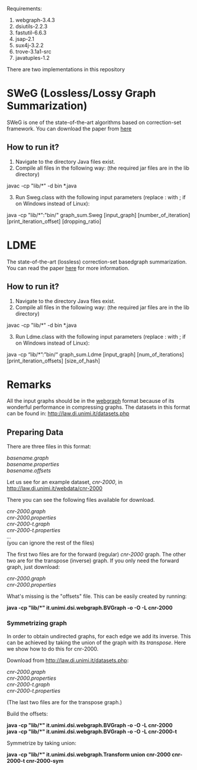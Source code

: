 Requirements:
1. webgraph-3.4.3
2. dsiutils-2.2.3
3. fastutil-6.6.3
4. jsap-2.1
5. sux4j-3.2.2
6. trove-3.1a1-src
7. javatuples-1.2


There are two implementations in this repository


# SWeG (Lossless/Lossy Graph Summarization)

SWeG is one of the state-of-the-art algorithms based on correction-set framework. You can download the paper from [here](https://dl.acm.org/doi/10.1145/3308558.3313402)
## How to run it? 
1. Navigate to the directory Java files exist.
2. Compile all files in the following way: (the required jar files are in the lib directory)

javac -cp "lib/*" -d bin *.java

3. Run Sweg.class with the following input parameters (replace : with ; if on Windows instead of Linux):

java -cp "lib/*":"bin/" graph_sum.Sweg [input_graph] [number_of_iteration] [print_iteration_offset] [dropping_ratio]





# LDME

The state-of-the-art (lossless) correction-set basedgraph summarization. You can read the paper [here](https://dl.acm.org/doi/pdf/10.1145/3448016.3457331) for more information. 
## How to run it?
1. Navigate to the directory Java files exist.
2. Compile all files in the following way: (the required jar files are in the lib directory)

javac -cp "lib/*" -d bin *.java

3. Run Ldme.class with the following input parameters (replace : with ; if on Windows instead of Linux):

java -cp “lib/*”:”bin/“ graph_sum.Ldme [input_graph] [num_of_iterations] [print_iteration_offsets] [size_of_hash]

# Remarks 
All the input graphs should be in the [webgraph](https://www.ics.uci.edu/~djp3/classes/2008_01_01_INF141/Materials/p595-boldi.pdf) format because of its wonderful performance in compressing graphs. The datasets in this format can be found in: <http://law.di.unimi.it/datasets.php>

## Preparing Data

There are three files in this format: 

*basename.graph* <br>
*basename.properties* <br>
*basename.offsets*


Let us see for an example dataset, *cnr-2000*, in 
http://law.di.unimi.it/webdata/cnr-2000

There you can see the following files available for download.

*cnr-2000.graph* <br>
*cnr-2000.properties* <br>
*cnr-2000-t.graph* <br>
*cnr-2000-t.properties* <br>
*...* <br>
(you can ignore the rest of the files)

The first two files are for the forward (regular) *cnr-2000* graph. The other two are for the transpose (inverse) graph. If you only need the forward graph, just download: 

*cnr-2000.graph* <br>
*cnr-2000.properties*

What's missing is the "offsets" file. This can be easily created by running:

__java -cp "lib/*" it.unimi.dsi.webgraph.BVGraph -o -O -L cnr-2000__


### Symmetrizing graph
In order to obtain undirected graphs, for each edge we add its inverse. This can be achieved by taking the union of the graph with its *transpose*. Here we show how to do this for cnr-2000.

Download from http://law.di.unimi.it/datasets.php:

*cnr-2000.graph* <br>
*cnr-2000.properties* <br>
*cnr-2000-t.graph* <br>
*cnr-2000-t.properties*

(The last two files are for the transpose graph.)

Build the offsets:

__java -cp "lib/*" it.unimi.dsi.webgraph.BVGraph -o -O -L cnr-2000__ <br>
__java -cp "lib/*" it.unimi.dsi.webgraph.BVGraph -o -O -L cnr-2000-t__

Symmetrize by taking union:

__java -cp "lib/*" it.unimi.dsi.webgraph.Transform union cnr-2000 cnr-2000-t cnr-2000-sym__
